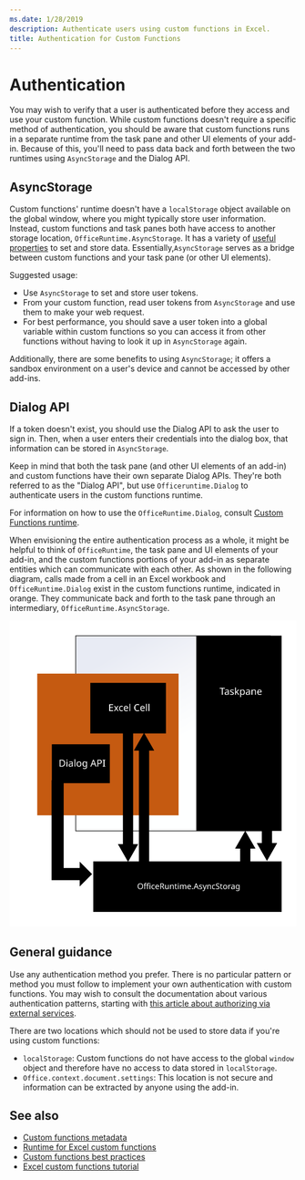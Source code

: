 ```yaml
---
ms.date: 1/28/2019
description: Authenticate users using custom functions in Excel.
title: Authentication for Custom Functions
---
```


# Authentication

You may wish to verify that a user is authenticated before they access and use your custom function. While custom functions doesn't require a specific method of authentication, you should be aware that custom functions runs in a separate runtime from the task pane and other UI elements of your add-in. Because of this, you'll need to pass data back and forth between the two runtimes using `AsyncStorage` and the Dialog API.
  
## AsyncStorage

Custom functions' runtime doesn't have a `localStorage` object available on the global window, where you might typically store user information. Instead, custom functions and task panes both have access to another storage location, `OfficeRuntime.AsyncStorage`. It has a variety of [useful properties](https://docs.microsoft.com/en-us/javascript/api/office-runtime/officeruntime.asyncstorage?view=office-js) to set and store data. Essentially,`AsyncStorage` serves as a bridge between custom functions and your task pane (or other UI elements).

Suggested usage:

- Use `AsyncStorage` to set and store user tokens.
- From your custom function, read user tokens from `AsyncStorage` and use them to make your web request.
- For best performance, you should save a user token into a global variable within custom functions so you can access it from other functions without having to look it up in `AsyncStorage` again.

Additionally, there are some benefits to using `AsyncStorage`; it offers a sandbox environment on a user's device and cannot be accessed by other add-ins.  

## Dialog API

If a token doesn't exist, you should use the Dialog API to ask the user to sign in. Then, when a user enters their credentials into the dialog box, that information can be stored in `AsyncStorage`.

Keep in mind that both the task pane (and other UI elements of an add-in) and custom functions have their own separate Dialog APIs. They're both referred to as the "Dialog API", but use `Officeruntime.Dialog` to authenticate users in the custom functions runtime.

For information on how to use the `OfficeRuntime.Dialog`, consult [Custom Functions runtime](https://docs.microsoft.com/en-us/office/dev/add-ins/excel/custom-functions-runtime?view=office-js#displaying-a-dialog-box).

When envisioning the entire authentication process as a whole, it might be helpful to think of `OfficeRuntime`, the task pane and UI elements of your add-in, and the custom functions portions of your add-in as separate entities which can communicate with each other. As shown in the following diagram, calls made from a cell in an Excel workbook and `OfficeRuntime.Dialog` exist in the custom functions runtime, indicated in orange. They communicate back and forth to the task pane through an intermediary, `OfficeRuntime.AsyncStorage`.

![Diagram of custom functions, OfficeRuntime, and taskpanes working together.](../images/RuntimeDiagram.svg "Authentication diagram.")

## General guidance

Use any authentication method you prefer. There is no particular pattern or method you must follow to implement your own authentication with custom functions. You may wish to consult the documentation about various authentication patterns, starting with [this article about authorizing via external services](https://docs.microsoft.com/en-us/office/dev/add-ins/develop/auth-external-add-ins?view=office-js).  

There are two locations which should not be used to store data if you're using custom functions:  

- `localStorage`: Custom functions do not have access to the global `window` object and therefore have no access to data stored in `localStorage`.
- `Office.context.document.settings`:  This location is not secure and information can be extracted by anyone using the add-in.

## See also

* [Custom functions metadata](custom-functions-json.md)
* [Runtime for Excel custom functions](custom-functions-runtime.md)
* [Custom functions best practices](custom-functions-best-practices.md)
* [Excel custom functions tutorial](excel-tutorial-custom-functions.md)
